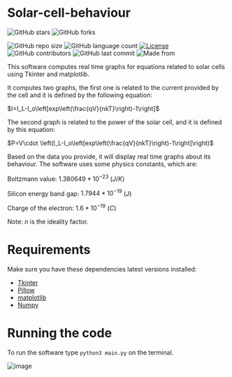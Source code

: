 # **Solar-cell-behaviour**

![GitHub stars](https://img.shields.io/github/stars/SRojas28/Solar-cell-behaviour?style=social)
![GitHub forks](https://img.shields.io/github/forks/SRojas28/Solar-cell-behaviour?label=Fork&style=social)

![GitHub repo size](https://img.shields.io/github/repo-size/SRojas28/Solar-cell-behaviour?label=Repo%20Size)
![GitHub language count](https://img.shields.io/github/languages/count/SRojas28/Solar-cell-behaviour?label=Languages)
[![License](https://img.shields.io/badge/License-Apache%202.0-blue.svg)](https://opensource.org/licenses/Apache-2.0)
![GitHub contributors](https://img.shields.io/github/contributors/SRojas28/Solar-cell-behaviour)
![GitHub last commit](https://img.shields.io/github/last-commit/SRojas28/Solar-cell-behaviour)
![Made from](https://img.shields.io/badge/From-Colombia-Yellow)

This software computes real time graphs for equations related to solar cells using Tkinter and matplotlib.

It computes two graphs, the first one is related to the current provided by the cell and it is defined by the following equation:

$I=I_L-I_o\left[exp\left(\frac{qV}{nkT}\right)-1\right]$

The second graph is related to the power of the solar cell, and it is defined by this equation:

$P=V\cdot \left(I_L-I_o\left[exp\left(\frac{qV}{nkT}\right)-1\right]\right)$

Based on the data you provide, it will display real time graphs about its behaviour. The software uses some physics constants, which are:

Boltzmann value: $1.380649*10^{-23}$ $(J/K)$

Silicon energy band gap: $1.7944*10^{-19}$ $(J)$

Charge of the electron: $1.6*10^{-19}$ $(C)$

Note: $n$ is the ideality factor.

# Requirements
Make sure you have these dependencies latest versions installed:

- [Tkinter](https://docs.python.org/3/library/tk.html)
- [Pillow](https://pillow.readthedocs.io/en/stable/)
- [matplotlib](https://matplotlib.org/stable/index.html)
- [Numpy](https://numpy.org/doc/)

# Running the code
To run the software type ``` python3 main.py ``` on the terminal.

![image](https://user-images.githubusercontent.com/62435399/219082443-7769ec78-f77c-4ddc-af48-a71d3fa10317.png)
